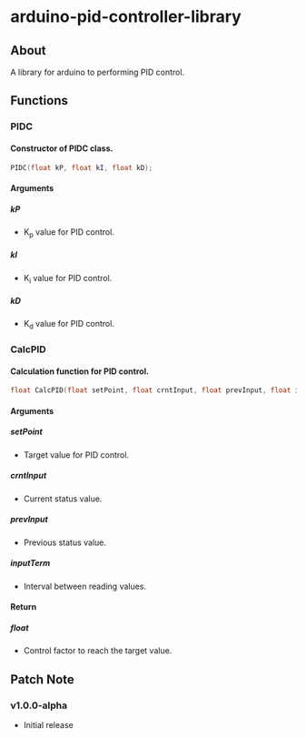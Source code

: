# arduino-pid-controller-library

## About

A library for arduino to performing PID control.

## Functions

### PIDC

#### Constructor of PIDC class.

```cpp
PIDC(float kP, float kI, float kD);
```

####  Arguments

##### kP

- K<sub>p</sub> value for PID control.

##### kI

- K<sub>i</sub> value for PID control.

##### kD

- K<sub>d</sub> value for PID control.

### CalcPID

#### Calculation function for PID control.

```cpp
float CalcPID(float setPoint, float crntInput, float prevInput, float inputTerm);
```

####  Arguments

##### setPoint

- Target value for PID control.

##### crntInput

- Current status value.

##### prevInput

- Previous status value.

##### inputTerm

- Interval between reading values.

####  Return

##### float

- Control factor to reach the target value.

## Patch Note

### v1.0.0-alpha

- Initial release
